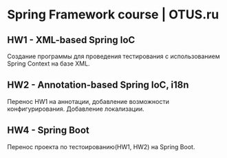 # Spring Framework course | OTUS.ru

## HW1 - XML-based Spring IoC
Создание программы для проведения тестирования с использованием
Spring Context на базе XML.

## HW2 - Annotation-based Spring IoC, i18n
Перенос HW1 на аннотации, добавление возможности конфигурирования.
Добавление локализации.

## HW4 - Spring Boot
Перенос проекта по тестоированию(HW1, HW2) на Spring Boot.